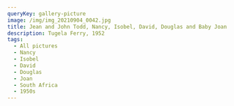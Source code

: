 ```yaml
---
queryKey: gallery-picture
image: /img/img_20210904_0042.jpg
title: Jean and John Todd, Nancy, Isobel, David, Douglas and Baby Joan
description: Tugela Ferry, 1952
tags:
  - All pictures
  - Nancy
  - Isobel
  - David
  - Douglas
  - Joan
  - South Africa
  - 1950s
---
```

